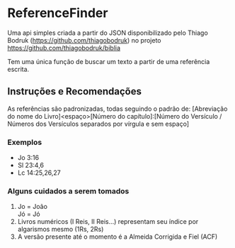 # ReferenceFinder

Uma api simples criada a partir do JSON disponibilizado pelo Thiago Bodruk (https://github.com/thiagobodruk) no projeto https://github.com/thiagobodruk/biblia

Tem uma única função de buscar um texto a partir de uma referência escrita.

## Instruções e Recomendações
As referências são padronizadas, todas seguindo o padrão de: [Abreviação do nome do Livro]<espaço>[Número do capítulo]:[Número do Versículo / Números dos Versículos separados por vírgula e sem espaço]

### Exemplos
* Jo 3:16<br />
* Sl 23:4,6<br />
* Lc 14:25,26,27<br />

### Alguns cuidados a serem tomados

1. Jo = João<br>Jó = Jó
2. Livros numéricos (I Reis, II Reis...) representam seu índice por algarismos mesmo (1Rs, 2Rs)
3. A versão presente até o momento é a Almeida Corrigida e Fiel (ACF)
